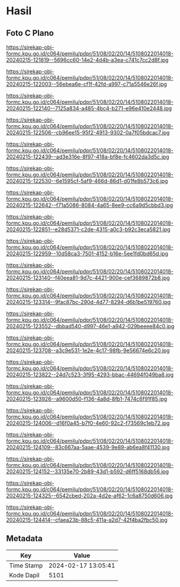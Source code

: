 # Hasil

## Foto C Plano

https://sirekap-obj-formc.kpu.go.id/c064/pemilu/pdpr/51/08/02/20/14/5108022014018-20240215-121819--5696cc60-14e2-4d4b-a3ea-c741c7cc2d8f.jpg

https://sirekap-obj-formc.kpu.go.id/c064/pemilu/pdpr/51/08/02/20/14/5108022014018-20240215-122003--56ebea6e-cf1f-42fd-a997-c71a5546e26f.jpg

https://sirekap-obj-formc.kpu.go.id/c064/pemilu/pdpr/51/08/02/20/14/5108022014018-20240215-122140--7125a834-a485-4bc4-b271-e96e410e2448.jpg

https://sirekap-obj-formc.kpu.go.id/c064/pemilu/pdpr/51/08/02/20/14/5108022014018-20240215-122506--cb96ee15-95f2-4913-9302-0a7f05bdcac7.jpg

https://sirekap-obj-formc.kpu.go.id/c064/pemilu/pdpr/51/08/02/20/14/5108022014018-20240215-122439--ad3e316e-8f97-418a-bf8e-fc4602da3d5c.jpg

https://sirekap-obj-formc.kpu.go.id/c064/pemilu/pdpr/51/08/02/20/14/5108022014018-20240215-122530--6e1595cf-5af9-466d-86d1-d01fe8b573c6.jpg

https://sirekap-obj-formc.kpu.go.id/c064/pemilu/pdpr/51/08/02/20/14/5108022014018-20240215-122642--f71a5086-8084-4a65-8ee9-cc6a9d5cbbd3.jpg

https://sirekap-obj-formc.kpu.go.id/c064/pemilu/pdpr/51/08/02/20/14/5108022014018-20240215-122851--e28d5371-c2de-4315-a0c3-b92c3eca5821.jpg

https://sirekap-obj-formc.kpu.go.id/c064/pemilu/pdpr/51/08/02/20/14/5108022014018-20240215-122959--10d58ca3-7501-4152-b16e-5ee1fd0bd65d.jpg

https://sirekap-obj-formc.kpu.go.id/c064/pemilu/pdpr/51/08/02/20/14/5108022014018-20240215-123140--f40eea81-9d7c-4421-900e-cef3689872b8.jpg

https://sirekap-obj-formc.kpu.go.id/c064/pemilu/pdpr/51/08/02/20/14/5108022014018-20240215-123314--9fac87bc-290d-4d77-8294-d6b1be519760.jpg

https://sirekap-obj-formc.kpu.go.id/c064/pemilu/pdpr/51/08/02/20/14/5108022014018-20240215-123552--dbbad540-d997-46e1-a942-029beeee84c0.jpg

https://sirekap-obj-formc.kpu.go.id/c064/pemilu/pdpr/51/08/02/20/14/5108022014018-20240215-123708--a3c9e531-1e2e-4c17-98fb-9e56674e6c20.jpg

https://sirekap-obj-formc.kpu.go.id/c064/pemilu/pdpr/51/08/02/20/14/5108022014018-20240215-123822--24d7c523-3f95-4293-bbac-44694f049ba8.jpg

https://sirekap-obj-formc.kpu.go.id/c064/pemilu/pdpr/51/08/02/20/14/5108022014018-20240215-123926--a9600d50-f136-4a8d-8fb1-7474c6f91f85.jpg

https://sirekap-obj-formc.kpu.go.id/c064/pemilu/pdpr/51/08/02/20/14/5108022014018-20240215-124006--d16f0a45-b7f0-4e60-92c2-f73569c1eb72.jpg

https://sirekap-obj-formc.kpu.go.id/c064/pemilu/pdpr/51/08/02/20/14/5108022014018-20240215-124109--83c667aa-5aae-4539-9e89-ab6ea8f41130.jpg

https://sirekap-obj-formc.kpu.go.id/c064/pemilu/pdpr/51/08/02/20/14/5108022014018-20240215-124152--33135e70-2b89-43d1-b592-d6ff5168db56.jpg

https://sirekap-obj-formc.kpu.go.id/c064/pemilu/pdpr/51/08/02/20/14/5108022014018-20240215-124325--6542cbed-202a-4d2e-af62-1c6a8750d606.jpg

https://sirekap-obj-formc.kpu.go.id/c064/pemilu/pdpr/51/08/02/20/14/5108022014018-20240215-124414--cfaea23b-88c5-411a-a2d7-42f4ba2fbc50.jpg


## Metadata

| Key        | Value               |
| ---------- | ------------------- |
| Time Stamp | 2024-02-17 13:05:41 |
| Kode Dapil | 5101                |



